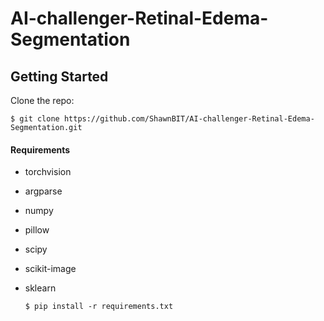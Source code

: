 # AI-challenger-Retinal-Edema-Segmentation

## Getting Started

Clone the repo:

  ```
  $ git clone https://github.com/ShawnBIT/AI-challenger-Retinal-Edema-Segmentation.git
  ```

#### Requirements

* torchvision
* argparse
* numpy
* pillow
* scipy
* scikit-image
* sklearn

  ```
  $ pip install -r requirements.txt
  ```

  
